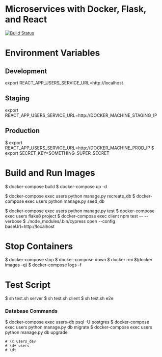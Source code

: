 # Microservices with Docker, Flask, and React

[![Build Status](https://travis-ci.com/icruzr93/microservices-ulearning.svg?token=yymzpcbz5E6PUXJj9jfT&branch=master)](https://travis-ci.com/icruzr93/microservices-ulearning)

# Environment Variables

## Development
export REACT_APP_USERS_SERVICE_URL=http://localhost

## Staging
export REACT_APP_USERS_SERVICE_URL=http://DOCKER_MACHINE_STAGING_IP

## Production
$ export REACT_APP_USERS_SERVICE_URL=http://DOCKER_MACHINE_PROD_IP
$ export SECRET_KEY=SOMETHING_SUPER_SECRET

# Build and Run Images

$ docker-compose build
$ docker-compose up -d

$ docker-compose exec users python manage.py recreate_db
$ docker-compose exec users python manage.py seed_db

$ docker-compose exec users python manage.py test
$ docker-compose exec users flake8 project
$ docker-compose exec client npm test -- --verbose
$ ./node_modules/.bin/cypress open --config baseUrl=http://localhost

# Stop Containers

$ docker-compose stop
$ docker-compose down
$ docker rmi $(docker images -q)
$ docker-compose logs -f

# Test Script

$ sh test.sh server
$ sh test.sh client
$ sh test.sh e2e


### Database Commands

$ docker-compose exec users-db psql -U postgres
$ docker-compose exec users python manage.py db migrate
$ docker-compose exec users python manage.py db upgrade

```
# \c users_dev
# \d+ users
# \dt
```
